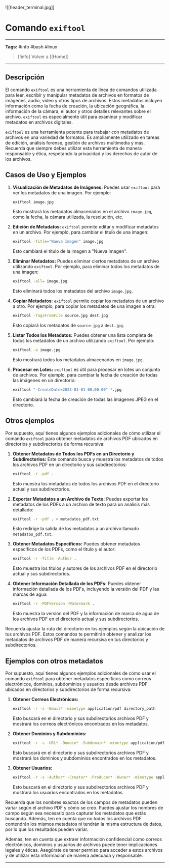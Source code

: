 ![[header_terminal.jpg]]
# Comando `exiftool`

---
**Tags:** #info #bash #linux 

> [!info] Volver a [[Home]] 

---
## Descripción

El comando `exiftool` es una herramienta de línea de comandos utilizada para leer, escribir y manipular metadatos de archivos en formatos de imágenes, audio, video y otros tipos de archivos. Estos metadatos incluyen información como la fecha de creación, la ubicación geográfica, la información de la cámara, el autor y otros detalles relevantes sobre el archivo. `exiftool` es especialmente útil para examinar y modificar metadatos en archivos digitales.

`exiftool` es una herramienta potente para trabajar con metadatos de archivos en una variedad de formatos. Es ampliamente utilizado en tareas de edición, análisis forense, gestión de archivos multimedia y más. Recuerda que siempre debes utilizar esta herramienta de manera responsable y ética, respetando la privacidad y los derechos de autor de los archivos.
## Casos de Uso y Ejemplos

1. **Visualización de Metadatos de Imágenes:**
   Puedes usar `exiftool` para ver los metadatos de una imagen. Por ejemplo:

   ```bash
   exiftool image.jpg
   ```

   Esto mostrará los metadatos almacenados en el archivo `image.jpg`, como la fecha, la cámara utilizada, la resolución, etc.

2. **Edición de Metadatos:**
   `exiftool` permite editar y modificar metadatos en un archivo. Por ejemplo, para cambiar el título de una imagen:

   ```bash
   exiftool -Title="Nueva Imagen" image.jpg
   ```

   Esto cambiará el título de la imagen a "Nueva Imagen".

3. **Eliminar Metadatos:**
   Puedes eliminar ciertos metadatos de un archivo utilizando `exiftool`. Por ejemplo, para eliminar todos los metadatos de una imagen:

   ```bash
   exiftool -all= image.jpg
   ```

   Esto eliminará todos los metadatos del archivo `image.jpg`.

4. **Copiar Metadatos:**
   `exiftool` permite copiar los metadatos de un archivo a otro. Por ejemplo, para copiar los metadatos de una imagen a otra:

   ```bash
   exiftool -TagsFromFile source.jpg dest.jpg
   ```

   Esto copiará los metadatos de `source.jpg` a `dest.jpg`.

5. **Listar Todos los Metadatos:**
   Puedes obtener una lista completa de todos los metadatos de un archivo utilizando `exiftool`. Por ejemplo:

   ```bash
   exiftool -a image.jpg
   ```

   Esto mostrará todos los metadatos almacenados en `image.jpg`.

6. **Procesar en Lotes:**
   `exiftool` es útil para procesar en lotes un conjunto de archivos. Por ejemplo, para cambiar la fecha de creación de todas las imágenes en un directorio:

   ```bash
   exiftool "-CreateDate=2023-01-01 00:00:00" *.jpg
   ```

   Esto cambiará la fecha de creación de todas las imágenes JPEG en el directorio.

## Otros ejemplos

Por supuesto, aquí tienes algunos ejemplos adicionales de cómo utilizar el comando `exiftool` para obtener metadatos de archivos PDF ubicados en directorios y subdirectorios de forma recursiva:

1. **Obtener Metadatos de Todos los PDFs en un Directorio y Subdirectorios:**
   Este comando busca y muestra los metadatos de todos los archivos PDF en un directorio y sus subdirectorios:

   ```bash
   exiftool -r -pdf .
   ```

   Esto muestra los metadatos de todos los archivos PDF en el directorio actual y sus subdirectorios.

2. **Exportar Metadatos a un Archivo de Texto:**
   Puedes exportar los metadatos de los PDFs a un archivo de texto para un análisis más detallado:

   ```bash
   exiftool -r -pdf . > metadatos_pdf.txt
   ```

   Esto redirige la salida de los metadatos a un archivo llamado `metadatos_pdf.txt`.

3. **Obtener Metadatos Específicos:**
   Puedes obtener metadatos específicos de los PDFs, como el título y el autor:

   ```bash
   exiftool -r -Title -Author .
   ```

   Esto muestra los títulos y autores de los archivos PDF en el directorio actual y sus subdirectorios.

4. **Obtener Información Detallada de los PDFs:**
   Puedes obtener información detallada de los PDFs, incluyendo la versión del PDF y las marcas de agua:

   ```bash
   exiftool -r -PDFVersion -Watermark .
   ```

   Esto muestra la versión del PDF y la información de marca de agua de los archivos PDF en el directorio actual y sus subdirectorios.

Recuerda ajustar la ruta del directorio en los ejemplos según la ubicación de tus archivos PDF. Estos comandos te permitirán obtener y analizar los metadatos de archivos PDF de manera recursiva en tus directorios y subdirectorios.

## Ejemplos con otros metadatos

Por supuesto, aquí tienes algunos ejemplos adicionales de cómo usar el comando `exiftool` para obtener metadatos específicos como correos electrónicos, dominios, subdominios y usuarios desde archivos PDF ubicados en directorios y subdirectorios de forma recursiva:

1. **Obtener Correos Electrónicos:**
   ```bash
   exiftool -r -s -Email* -mimetype application/pdf directory_path
   ```
   Esto buscará en el directorio y sus subdirectorios archivos PDF y mostrará los correos electrónicos encontrados en los metadatos.

2. **Obtener Dominios y Subdominios:**
   ```bash
   exiftool -r -s -URL* -Domain* -Subdomain* -mimetype application/pdf directory_path
   ```
   Esto buscará en el directorio y sus subdirectorios archivos PDF y mostrará los dominios y subdominios encontrados en los metadatos.

3. **Obtener Usuarios:**
   ```bash
   exiftool -r -s -Author* -Creator* -Producer* -Owner* -mimetype application/pdf directory_path
   ```
   Esto buscará en el directorio y sus subdirectorios archivos PDF y mostrará los usuarios encontrados en los metadatos.

Recuerda que los nombres exactos de los campos de metadatos pueden variar según el archivo PDF y cómo se creó. Puedes ajustar los nombres de campo según sea necesario para capturar los metadatos que estás buscando. Además, ten en cuenta que no todos los archivos PDF contendrán los mismos metadatos ni tendrán la misma estructura de datos, por lo que los resultados pueden variar.

Además, ten en cuenta que extraer información confidencial como correos electrónicos, dominios y usuarios de archivos puede tener implicaciones legales y éticas. Asegúrate de tener permiso para acceder a estos archivos y de utilizar esta información de manera adecuada y responsable.

---

